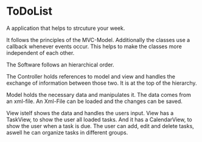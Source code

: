 # ToDoList
A application that helps to strcuture your week.

It follows the principles of the MVC-Model.
Additionally the classes use a callback whenever events occur.
This helps to make the classes more independent of each other.

The Software follows an hierarchical order.

The Controller holds references to model and view and handles the exchange of information between those two.
It is at the top of the hierarchy.

Model holds the necessary data and manipulates it.
The data comes from an xml-file.
An Xml-File can be loaded and the changes can be saved.

View istelf shows the data and handles the users input.
View has a TaskView, to show the user all loaded tasks.
And it has a CalendarView, to show the user when a task is due.
The user can add, edit and delete tasks, aswell he can organize tasks in different groups.
